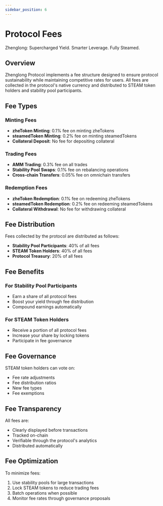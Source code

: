 ```yaml
---
sidebar_position: 6
---
```


# Protocol Fees

Zhenglong: Supercharged Yield. Smarter Leverage. Fully Steamed.

## Overview

Zhenglong Protocol implements a fee structure designed to ensure protocol sustainability while maintaining competitive rates for users. All fees are collected in the protocol's native currency and distributed to STEAM token holders and stability pool participants.

## Fee Types

### Minting Fees

- **zheToken Minting**: 0.1% fee on minting zheTokens
- **steamedToken Minting**: 0.2% fee on minting steamedTokens
- **Collateral Deposit**: No fee for depositing collateral

### Trading Fees

- **AMM Trading**: 0.3% fee on all trades
- **Stability Pool Swaps**: 0.1% fee on rebalancing operations
- **Cross-chain Transfers**: 0.05% fee on omnichain transfers

### Redemption Fees

- **zheToken Redemption**: 0.1% fee on redeeming zheTokens
- **steamedToken Redemption**: 0.2% fee on redeeming steamedTokens
- **Collateral Withdrawal**: No fee for withdrawing collateral

## Fee Distribution

Fees collected by the protocol are distributed as follows:

- **Stability Pool Participants**: 40% of all fees
- **STEAM Token Holders**: 40% of all fees
- **Protocol Treasury**: 20% of all fees

## Fee Benefits

### For Stability Pool Participants

- Earn a share of all protocol fees
- Boost your yield through fee distribution
- Compound earnings automatically

### For STEAM Token Holders

- Receive a portion of all protocol fees
- Increase your share by locking tokens
- Participate in fee governance

## Fee Governance

STEAM token holders can vote on:

- Fee rate adjustments
- Fee distribution ratios
- New fee types
- Fee exemptions

## Fee Transparency

All fees are:

- Clearly displayed before transactions
- Tracked on-chain
- Verifiable through the protocol's analytics
- Distributed automatically

## Fee Optimization

To minimize fees:

1. Use stability pools for large transactions
2. Lock STEAM tokens to reduce trading fees
3. Batch operations when possible
4. Monitor fee rates through governance proposals
